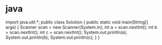 # java
import java.util.*;
public class Solution {
    public static void main(String[] args) {
        Scanner scan = new Scanner(System.in);
        int a = scan.nextInt();
        int b = scan.nextInt();
        int c = scan.nextInt();
        System.out.println(a);
        System.out.println(b);
        System.out.println(c);
    }
}
